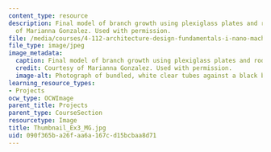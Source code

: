 ```yaml
---
content_type: resource
description: Final model of branch growth using plexiglass plates and rods. Courtesy
  of Marianna Gonzalez. Used with permission.
file: /media/courses/4-112-architecture-design-fundamentals-i-nano-machines-fall-2012/090f365ba26faa6a167cd15bcbaa8d71_Thumbnail_Ex3_MG.jpg
file_type: image/jpeg
image_metadata:
  caption: Final model of branch growth using plexiglass plates and rods.
  credit: Courtesy of Marianna Gonzalez. Used with permission.
  image-alt: Photograph of bundled, white clear tubes against a black background.
learning_resource_types:
- Projects
ocw_type: OCWImage
parent_title: Projects
parent_type: CourseSection
resourcetype: Image
title: Thumbnail_Ex3_MG.jpg
uid: 090f365b-a26f-aa6a-167c-d15bcbaa8d71
---
```

